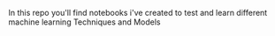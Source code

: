 In this repo you'll find notebooks i've created to test and learn different machine learning Techniques and Models 
